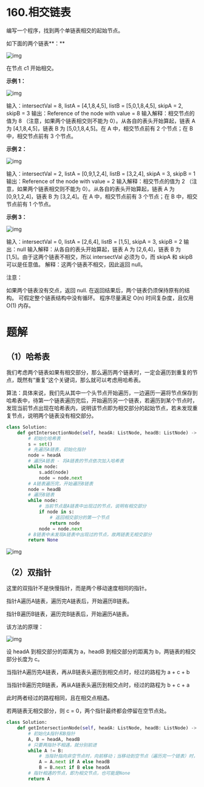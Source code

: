 

# 160.相交链表

编写一个程序，找到两个单链表相交的起始节点。

如下面的两个链表**：**

![img](https://assets.leetcode-cn.com/aliyun-lc-upload/uploads/2018/12/14/160_statement.png)

在节点 c1 开始相交。

 

**示例 1：**

![img](https://assets.leetcode-cn.com/aliyun-lc-upload/uploads/2018/12/14/160_example_1.png)

输入：intersectVal = 8, listA = [4,1,8,4,5], listB = [5,0,1,8,4,5], skipA = 2, skipB = 3
输出：Reference of the node with value = 8
输入解释：相交节点的值为 8 （注意，如果两个链表相交则不能为 0）。从各自的表头开始算起，链表 A 为 [4,1,8,4,5]，链表 B 为 [5,0,1,8,4,5]。在 A 中，相交节点前有 2 个节点；在 B 中，相交节点前有 3 个节点。

**示例 2：**

![img](https://assets.leetcode-cn.com/aliyun-lc-upload/uploads/2018/12/14/160_example_2.png)

输入：intersectVal = 2, listA = [0,9,1,2,4], listB = [3,2,4], skipA = 3, skipB = 1
输出：Reference of the node with value = 2
输入解释：相交节点的值为 2 （注意，如果两个链表相交则不能为 0）。从各自的表头开始算起，链表 A 为 [0,9,1,2,4]，链表 B 为 [3,2,4]。在 A 中，相交节点前有 3 个节点；在 B 中，相交节点前有 1 个节点。

**示例 3：**

![img](https://assets.leetcode-cn.com/aliyun-lc-upload/uploads/2018/12/14/160_example_3.png)

输入：intersectVal = 0, listA = [2,6,4], listB = [1,5], skipA = 3, skipB = 2
输出：null
输入解释：从各自的表头开始算起，链表 A 为 [2,6,4]，链表 B 为 [1,5]。由于这两个链表不相交，所以 intersectVal 必须为 0，而 skipA 和 skipB 可以是任意值。
解释：这两个链表不相交，因此返回 null。

注意：

如果两个链表没有交点，返回 null.
在返回结果后，两个链表仍须保持原有的结构。
可假定整个链表结构中没有循环。
程序尽量满足 O(n) 时间复杂度，且仅用 O(1) 内存。

# 题解

## （1）哈希表

我们考虑两个链表如果有相交部分，那么遍历两个链表时，一定会遍历到重复的节点，既然有“重复”这个关键词，那么就可以考虑用哈希表。

算法：具体来说，我们先从其中一个头节点开始遍历，一边遍历一遍将节点保存到哈希表中，待第一个链表遍历完后，开始遍历另一个链表，若遍历到某个节点时，发现当前节点出现在哈希表内，说明该节点即为相交部分的起始节点，若未发现重复节点，说明两个链表没有相交部分。

```python
class Solution:
    def getIntersectionNode(self, headA: ListNode, headB: ListNode) -> ListNode:
        # 初始化哈希表
        s = set()
        # 先遍历A链表，初始化指针
        node = headA
        # 遍历A链表 - 将A链表的节点依次加入哈希表
        while node:
            s.add(node)
            node = node.next
        # A链表遍历完，开始遍历B链表
        node = headB
        # 遍历B链表
        while node:
            # 当前节点是A链表中出现过的节点，说明有相交部分
            if node in s:
                # 返回相交部分的第一个节点
                return node
            node = node.next
        # B链表中未发现A链表中出现过的节点，故两链表无相交部分
        return None
```

![img](http://m.qpic.cn/psc?/V512TBad4bullY3gMXFZ1Dt1de1dRK6b/ruAMsa53pVQWN7FLK88i5o0zU2rOi52kk.RLV3lAlBUX.9JNtxjamSgIugbGgpggJr1y915raF7Gs4AD*SgUPjFMBl4Y1Zci9MryrNxcRzM!/mnull&bo=3wKlAAAAAAADB1o!&rf=photolist&t=5)

## （2）双指针

这里的双指针不是快慢指针，而是两个移动速度相同的指针。

指针A遍历A链表，遍历完A链表后，开始遍历B链表。

指针B遍历B链表，遍历完B链表后，开始遍历A链表。

该方法的原理：

![img](http://m.qpic.cn/psc?/V512TBad4bullY3gMXFZ1Dt1de1dRK6b/ruAMsa53pVQWN7FLK88i5p4iCmZAQixq3Y0mGLDeIPTIMD2WQj1F7nNeumow9zAW9c02uISAISN*eiPoLEqBgP.Lpl1W0GaYnLZ**ZM2YWI!/mnull&bo=BgIpAQAAAAADBw4!&rf=photolist&t=5)

设 headA 到相交部分的距离为 a，headB 到相交部分的距离为 b，两链表的相交部分长度为 c。

当指针A遍历完A链表，再从B链表头遍历到相交点时，经过的路程为 a + c + b

当指针B遍历完B链表，再从A链表头遍历到相交点时，经过的路程为 b + c + a

此时两者经过的路程相同，且在相交点相遇。

若两链表无相交部分，则 c = 0，两个指针最终都会停留在空节点处。

```python
class Solution:
    def getIntersectionNode(self, headA: ListNode, headB: ListNode) -> ListNode:
        # 初始化A指针和B指针
        A, B = headA, headB
        # 只要两指针不相遇，就分别前进
        while A != B:
            # 当指针指向非空节点时，向前移动；当移动到空节点（遍历完一个链表）时，转而去遍历另一个链表
            A = A.next if A else headB
            B = B.next if B else headA
        # 指针相遇的节点，即为相交节点，也可能是None
        return A
```

